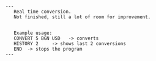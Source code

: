      --- 
        Real time conversion. 
        Not finished, still a lot of room for improvement.
   
      
        Example usage:
        CONVERT 5 BGN USD   -> converts
        HISTORY 2     -> shows last 2 conversions
        END  -> stops the program
     ---
        
 